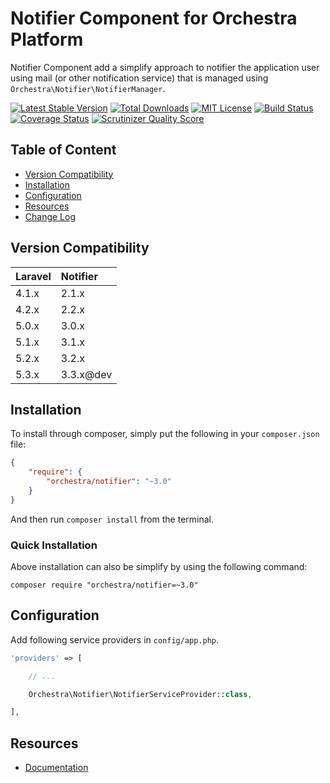 Notifier Component for Orchestra Platform
==============

Notifier Component add a simplify approach to notifier the application user using mail (or other notification service) that is managed using `Orchestra\Notifier\NotifierManager`.

[![Latest Stable Version](https://img.shields.io/github/release/orchestral/notifier.svg?style=flat-square)](https://packagist.org/packages/orchestra/notifier)
[![Total Downloads](https://img.shields.io/packagist/dt/orchestra/notifier.svg?style=flat-square)](https://packagist.org/packages/orchestra/notifier)
[![MIT License](https://img.shields.io/packagist/l/orchestra/notifier.svg?style=flat-square)](https://packagist.org/packages/orchestra/notifier)
[![Build Status](https://img.shields.io/travis/orchestral/notifier/master.svg?style=flat-square)](https://travis-ci.org/orchestral/notifier)
[![Coverage Status](https://img.shields.io/coveralls/orchestral/notifier/master.svg?style=flat-square)](https://coveralls.io/r/orchestral/notifier?branch=master)
[![Scrutinizer Quality Score](https://img.shields.io/scrutinizer/g/orchestral/notifier/master.svg?style=flat-square)](https://scrutinizer-ci.com/g/orchestral/notifier/)

## Table of Content

* [Version Compatibility](#version-compatibility)
* [Installation](#installation)
* [Configuration](#configuration)
* [Resources](#resources)
* [Change Log](http://orchestraplatform.com/docs/latest/components/notifier/changes#v3-4)

## Version Compatibility

Laravel    | Notifier
:----------|:----------
 4.1.x     | 2.1.x
 4.2.x     | 2.2.x
 5.0.x     | 3.0.x
 5.1.x     | 3.1.x
 5.2.x     | 3.2.x
 5.3.x     | 3.3.x@dev

## Installation

To install through composer, simply put the following in your `composer.json` file:

```json
{
	"require": {
		"orchestra/notifier": "~3.0"
	}
}
```

And then run `composer install` from the terminal.

### Quick Installation

Above installation can also be simplify by using the following command:

    composer require "orchestra/notifier=~3.0"

## Configuration

Add following service providers in `config/app.php`.

```php
'providers' => [

	// ...

	Orchestra\Notifier\NotifierServiceProvider::class,

],
```

## Resources

* [Documentation](http://orchestraplatform.com/docs/latest/components/notifier)


